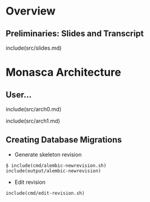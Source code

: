 # Overview

## Preliminaries: Slides and Transcript

include(src/slides.md)

# Monasca Architecture

<!--

# Monasca Architecture

First of all let's take a look at Monasca's architecture to give you an
overview of Monasca's sub projects and show you how and where they tie into 3rd
party applications such as Kafka or InfluxDB.

-->

## User...

include(src/arch0.md)

<!--

## User...

Like many stories in our profession, this one starts with a user. That user
operates a Monasca client.

![User and Monasca API](img/sample0.PNG)

-->

include(src/arch1.md)

<!--

## User and Monasca API

A client alone is not very useful, so on the other side we have the Monasca
metrics and log APIs running on the cloud's OpenStack controller or a dedicated
Monasca API node.  The user interacts with Monasca through this API.

![User and Monasca API](img/sample1.PNG)

-->

## Creating Database Migrations

* Generate skeleton revision

```
$ include(cmd/alembic-newrevision.sh)
include(output/alembic-newrevision)
```

* Edit revision

```
include(cmd/edit-revision.sh)
```

<!-- 

## Creating Database Migrations

If you have made changes to the data model, you will also need to create a
database migration. These database migrations allow operators to apply your
changes to an existing database. We use [Alembic](http://alembic.zzzcomputing.com) for
this. Run the following commands on your Devstack instance to generate a new
skeleton migration:

```
$ include(cmd/alembic-newrevision.sh)
include(output/alembic-newrevision)
```

`alembic` will output the newly created revision's file name. Add your data
model changes to the `upgrade()` method in this file. Please also add code that
removes your changes to the `downgrade()` method.

-->
